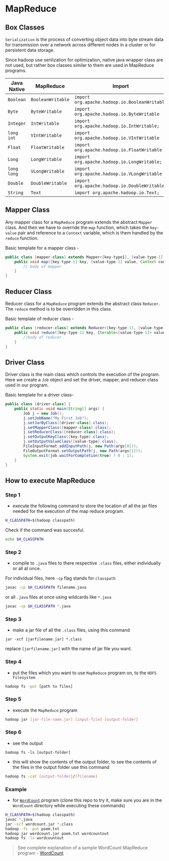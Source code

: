# MapReduce

## Box Classes

`Serialization` is the process of converting object data into byte stream data for transmission over a network across different nodes in a cluster or for persistent data storage.

Since hadoop use serilization for optimization, native java wrapper class are not used, but rather box classes similar to them are used in MapReduce programs.

Java Native | MapReduce  | Import 
---|---|---
`Boolean` |`BooleanWritable`| `import org.apache.hadoop.io.BooleanWritable`
`Byte` |`ByteWritable`| `import org.apache.hadoop.io.ByteWritable`
`Integer` |`IntWritable`| `import org.apache.hadoop.io.IntWritable;`
`long int` | `VIntWritable`| `import org.apache.hadoop.io.VIntWritable`
`Float` | `FloatWritable`| `import org.apache.hadoop.io.FloatWritable`
`Long` | `LongWritable`| `import org.apache.hadoop.io.LongWritable;`
`long long` | `VLongWritable`| `import org.apache.hadoop.io.VLongWritable`
`Double` |`DoubleWritable`| `import org.apache.hadoop.io.DoubleWritable;`
`String` | `Text` | `import org.apache.hadoop.io.Text;`

## Mapper Class

Any mapper class for a `MapReduce` program extends the abstract `Mapper` class.
And then we have to override the `map` function, which takes the `key-value` pair and reference to a `Context` variable, which is them handled by the `reduce` function.

Basic template for a mapper class -
```java
public class [mapper-class] extends Mapper<[key-type1], [value-type-1], [key-type-2], [value-type-2]> {
	public void map([key-type-1] key, [value-type-1] value, Context context) {
        // body of mapper
    }
}
```

## Reducer Class

Reducer class for a `MapReduce` program extends the abstract class `Reducer`. The `reduce` method is to be overridden in this class.

Basic template of reducer class -
```java
public class [reducer-class] extends Reducer<[key-type-1], [value-type-1], [key-type-2], [value-type-2]> {
	public void reduce([key-type-1] key, Iterable<[value-type-1]> values, Context context){
        //body of reducer
    }
}
```

## Driver Class

Driver class is the main class which controls the execution of the program. Here we create a `Job` object and set the driver, mapper, and reducer class used in our program.

Basic template for a driver class-
```java
public class [driver-class] {
	public static void main(String[] args) {
		Job j = new Job();
		j.setJobName("My First Job");
		j.setJarByClass([driver-class].class);
		j.setMapperClass([mapper-class].class);
		j.setReducerClass([reducer-class].class);
		j.setOutputKeyClass([key-type].class);
		j.setOutputValueClass([value-type].class);
		FileInputFormat.addInputPath(j, new Path(args[0]));
		FileOutputFormat.setOutputPath(j, new Path(args[1]));
		System.exit(job.waitForCompletion(true) ? 0 : 1);
	}
}
```

## How to execute MapReduce 

### Step 1

- execute the following command to store the location of all the jar files needed for the execution of the map reduce program.

```bash
H_CLASSPATH=$(hadoop classpath)
```

Check if the command was succesful.

```bash
echo $H_CLASSPATH
```

### Step 2

- compile to `.java` files to there respective `.class` files, either individually or all at once.

For individual files, here `-cp` flag stands for `classpath`

```bash
javac -cp $H_CLASSPATH filename.java
```

or all `.java` files at once using wildcards like `*.java`

```bash
javac -cp $H_CLASSPATH *.java
```

### Step 3

- make a jar file of all the `.class` files, using this command

```
jar -xcf [jarfilename.jar] *.class
```

replace `[jarfilename.jar]` with the name of jar file you want.

### Step 4

- put the files which you want to use `MapReduce` program on, to the `HDFS Filesystem`

```bash
hadoop fs -put [path to files]
```

### Step 5

- execute the `MapReduce` program

```bash
hadoop jar [jar-file-name.jar] [input-file] [output-folder]
```

### Step 6

- see the output

```
hadoop fs -ls [output-folder]
```

- this will show the contents of the output folder, to see the contents of the files in the output folder use this command

```bash 
hadoop fs -cat [output-folder]/[filename]
```

### Example

- for [`WordCount`](./src/WordCount) program (clone this repo to try it, make sure you are in the `WordCount` directory while executing these commands)

```sh
H_CLASSPATH=$(hadoop classpath)
javac *.java
jar -xcf wordcount.jar *.class
hadoop -fs -put poem.txt
hadoop jar wordcount.jar poem.txt wordcountout
hadoop fs -ls wordcountout
```

> See complete explanation of a sample WordCount MapReduce program - [WordCount](./map-reduce-explain.md)